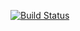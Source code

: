 [![Build Status](https://travis-ci.org/antypepciu/python-example-new.svg?branch=master)](https://travis-ci.org/antypepciu/python-example-new)
